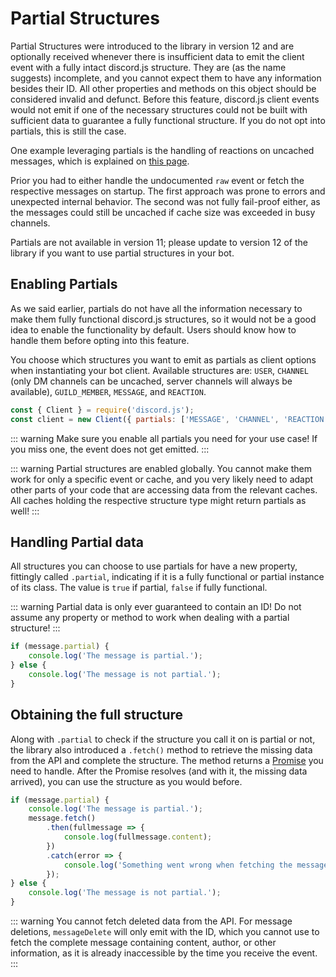 # Partial Structures

Partial Structures were introduced to the library in version 12 and are optionally received whenever there is insufficient data to emit the client event with a fully intact discord.js structure. They are (as the name suggests) incomplete, and you cannot expect them to have any information besides their ID. All other properties and methods on this object should be considered invalid and defunct. Before this feature, discord.js client events would not emit if one of the necessary structures could not be built with sufficient data to guarantee a fully functional structure. If you do not opt into partials, this is still the case.

One example leveraging partials is the handling of reactions on uncached messages, which is explained on [this page](/popular-topics/reactions.md#listening-for-reactions-on-old-messages).

Prior you had to either handle the undocumented `raw` event or fetch the respective messages on startup. The first approach was prone to errors and unexpected internal behavior. The second was not fully fail-proof either, as the messages could still be uncached if cache size was exceeded in busy channels.

<branch version="11.x">

Partials are not available in version 11; please update to version 12 of the library if you want to use partial structures in your bot.

</branch>
<branch version="12.x">

## Enabling Partials

As we said earlier, partials do not have all the information necessary to make them fully functional discord.js structures, so it would not be a good idea to enable the functionality by default. Users should know how to handle them before opting into this feature.

You choose which structures you want to emit as partials as client options when instantiating your bot client. Available structures are: `USER`, `CHANNEL` (only DM channels can be uncached, server channels will always be available), `GUILD_MEMBER`, `MESSAGE`, and `REACTION`.

```js
const { Client } = require('discord.js');
const client = new Client({ partials: ['MESSAGE', 'CHANNEL', 'REACTION'] });
```

::: warning
Make sure you enable all partials you need for your use case! If you miss one, the event does not get emitted.
:::

::: warning
Partial structures are enabled globally. You cannot make them work for only a specific event or cache, and you very likely need to adapt other parts of your code that are accessing data from the relevant caches. All caches holding the respective structure type might return partials as well!
:::

## Handling Partial data

All structures you can choose to use partials for have a new property, fittingly called `.partial`, indicating if it is a fully functional or partial instance of its class. The value is `true` if partial, `false` if fully functional.

::: warning
Partial data is only ever guaranteed to contain an ID! Do not assume any property or method to work when dealing with a partial structure!
:::

```js
if (message.partial) {
	console.log('The message is partial.');
} else {
	console.log('The message is not partial.');
}
```

## Obtaining the full structure

Along with `.partial` to check if the structure you call it on is partial or not, the library also introduced a `.fetch()` method to retrieve the missing data from the API and complete the structure. The method returns a [Promise](https://developer.mozilla.org/en-US/docs/Web/JavaScript/Reference/Global_Objects/Promise) you need to handle. After the Promise resolves (and with it, the missing data arrived), you can use the structure as you would before.

```js
if (message.partial) {
	console.log('The message is partial.');
	message.fetch()
		.then(fullmessage => {
			console.log(fullmessage.content);
		})
		.catch(error => {
			console.log('Something went wrong when fetching the message: ', error);
		});
} else {
	console.log('The message is not partial.');
}
```

::: warning
You cannot fetch deleted data from the API. For message deletions, `messageDelete` will only emit with the ID, which you cannot use to fetch the complete message containing content, author, or other information, as it is already inaccessible by the time you receive the event.
:::

</branch>
